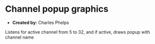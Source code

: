 # Channel popup graphics

- **Created by:** Charles Phelps

Listens for active channel from 5 to 32, and if active, draws popup with channel name
